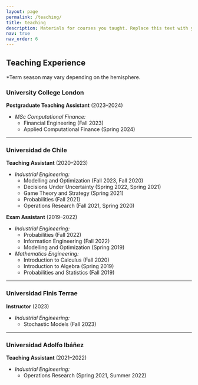 ```yaml
---
layout: page
permalink: /teaching/
title: teaching
description: Materials for courses you taught. Replace this text with your description.
nav: true
nav_order: 6
---
```


## Teaching Experience

\*Term season may vary depending on the hemisphere.

### University College London

**Postgraduate Teaching Assistant** (2023–2024)  
- *MSc Computational Finance:*  
  - Financial Engineering (Fall 2023)  
  - Applied Computational Finance (Spring 2024)

---

### Universidad de Chile

**Teaching Assistant** (2020–2023)  
- *Industrial Engineering:*  
  - Modelling and Optimization (Fall 2023, Fall 2020)  
  - Decisions Under Uncertainty (Spring 2022, Spring 2021)  
  - Game Theory and Strategy (Spring 2021)  
  - Probabilities (Fall 2021)  
  - Operations Research (Fall 2021, Spring 2020)

**Exam Assistant** (2019–2022)  
- *Industrial Engineering:*  
  - Probabilities (Fall 2022)  
  - Information Engineering (Fall 2022)  
  - Modelling and Optimization (Spring 2019)  
- *Mathematics Engineering:*  
  - Introduction to Calculus (Fall 2020)  
  - Introduction to Algebra (Spring 2019)  
  - Probabilities and Statistics (Fall 2019)

---

### Universidad Finis Terrae

**Instructor** (2023)  
- *Industrial Engineering:*  
  - Stochastic Models (Fall 2023)

---

### Universidad Adolfo Ibáñez

**Teaching Assistant** (2021–2022)  
- *Industrial Engineering:*  
  - Operations Research (Spring 2021, Summer 2022)
